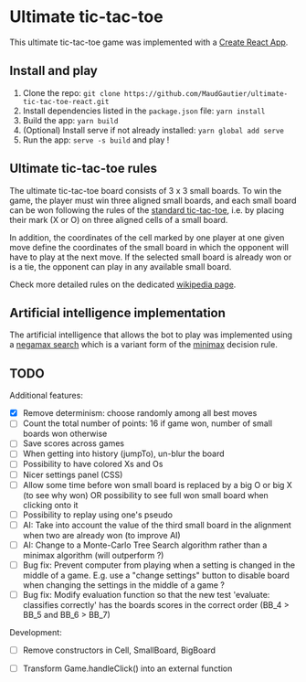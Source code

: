# Ultimate tic-tac-toe

This ultimate tic-tac-toe game was implemented with a [Create React App](https://github.com/facebook/create-react-app).



## Install and play

1. Clone the repo: `git clone https://github.com/MaudGautier/ultimate-tic-tac-toe-react.git`
2. Install dependencies listed in the `package.json` file: `yarn install`
3. Build the app: `yarn build`
4. (Optional) Install serve if not already installed: `yarn global add serve`
5. Run the app: `serve -s build` and play !



## Ultimate tic-tac-toe rules

The ultimate tic-tac-toe board consists of 3 x 3 small boards.
To win the game, the player must win three aligned small boards, and each small board can be won following the rules of the [standard tic-tac-toe](https://en.wikipedia.org/wiki/Tic-tac-toe), i.e. by placing their mark (X or O) on three aligned cells of a small board.

In addition, the coordinates of the cell marked by one player at one given move define the coordinates of the small board in which the opponent will have to play at the next move.
If the selected small board is already won or is a tie, the opponent can play in any available small board.

Check more detailed rules on the dedicated [wikipedia page](https://en.wikipedia.org/wiki/Ultimate_tic-tac-toe).



## Artificial intelligence implementation

The artificial intelligence that allows the bot to play was implemented using a [negamax search](https://en.wikipedia.org/wiki/Negamax) which is a variant form of the [minimax](https://en.wikipedia.org/wiki/Minimax) decision rule.



## TODO

Additional features:

- [x] Remove determinism: choose randomly among all best moves 
- [ ] Count the total number of points: 16 if game won, number of small boards won otherwise
- [ ] Save scores across games
- [ ] When getting into history (jumpTo), un-blur the board
- [ ] Possibility to have colored Xs and Os
- [ ] Nicer settings panel (CSS)
- [ ] Allow some time before won small board is replaced by a big O or big X (to see why won) OR possibility to see full won small board when clicking onto it
- [ ] Possibility to replay using one's pseudo
- [ ] AI: Take into account the value of the third small board in the alignment when two are already won (to improve AI)
- [ ] AI: Change to a Monte-Carlo Tree Search algorithm rather than a minimax algorithm (will outperform ?)
- [ ] Bug fix: Prevent computer from playing when a setting is changed in the middle of a game. E.g. use a "change settings" button to disable board when changing the settings in the middle of a game ?
- [ ] Bug fix: Modify evaluation function so that the new test 'evaluate: classifies correctly' has the boards scores in the correct order (BB\_4 > BB\_5 and BB\_6 > BB\_7)

Development:

- [ ] Remove constructors in Cell, SmallBoard, BigBoard
- [ ] Transform Game.handleClick() into an external function




